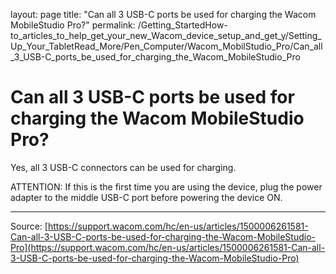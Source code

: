 layout: page
title: "Can all 3 USB-C ports be used for charging the Wacom MobileStudio Pro?"
permalink: /Getting_StartedHow-to_articles_to_help_get_your_new_Wacom_device_setup_and_get_y/Setting_Up_Your_TabletRead_More/Pen_Computer/Wacom_MobilStudio_Pro/Can_all_3_USB-C_ports_be_used_for_charging_the_Wacom_MobileStudio_Pro

# Can all 3 USB-C ports be used for charging the Wacom MobileStudio Pro?

Yes, all 3 USB-C connectors can be used for charging.


ATTENTION: If this is the first time you are using the device, plug the power adapter to the middle USB-C port before powering the device ON.

---
Source: [https://support.wacom.com/hc/en-us/articles/1500006261581-Can-all-3-USB-C-ports-be-used-for-charging-the-Wacom-MobileStudio-Pro](https://support.wacom.com/hc/en-us/articles/1500006261581-Can-all-3-USB-C-ports-be-used-for-charging-the-Wacom-MobileStudio-Pro)
